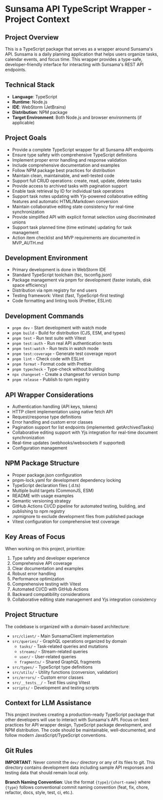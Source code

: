 # Sunsama API TypeScript Wrapper - Project Context

## Project Overview
This is a TypeScript package that serves as a wrapper around Sunsama's API. Sunsama is a daily planning application that helps users organize tasks, calendar events, and focus time. This wrapper provides a type-safe, developer-friendly interface for interacting with Sunsama's REST API endpoints.

## Technical Stack
- **Language**: TypeScript
- **Runtime**: Node.js
- **IDE**: WebStorm (JetBrains)
- **Distribution**: NPM package
- **Target Environment**: Both Node.js and browser environments (if applicable)

## Project Goals
- Provide a complete TypeScript wrapper for all Sunsama API endpoints
- Ensure type safety with comprehensive TypeScript definitions
- Implement proper error handling and response validation
- Include comprehensive documentation and examples
- Follow NPM package best practices for distribution
- Maintain clean, maintainable, and well-tested code
- Support full CRUD operations: create, read, update, delete tasks
- Provide access to archived tasks with pagination support
- Enable task retrieval by ID for individual task operations
- Support task notes updating with Yjs-powered collaborative editing features and automatic HTML/Markdown conversion
- Maintain collaborative editing state consistency for real-time synchronization
- Provide simplified API with explicit format selection using discriminated unions
- Support task planned time (time estimate) updating for task management
- Action item checklist and MVP requirements are documented in MVP_AUTH.md

## Development Environment
- Primary development is done in WebStorm IDE
- Standard TypeScript toolchain (tsc, tsconfig.json)
- Package management via pnpm for development (faster installs, disk space efficiency)
- Distribution via npm registry for end users
- Testing framework: Vitest (fast, TypeScript-first testing)
- Code formatting and linting tools (Prettier, ESLint)

## Development Commands
- `pnpm dev` - Start development with watch mode
- `pnpm build` - Build for distribution (CJS, ESM, and types)
- `pnpm test` - Run test suite with Vitest
- `pnpm test:auth` - Run real API authentication tests
- `pnpm test:watch` - Run tests in watch mode
- `pnpm test:coverage` - Generate test coverage report
- `pnpm lint` - Check code with ESLint
- `pnpm format` - Format code with Prettier
- `pnpm typecheck` - Type-check without building
- `npx changeset` - Create a changeset for version bump
- `pnpm release` - Publish to npm registry

## API Wrapper Considerations
- Authentication handling (API keys, tokens)
- HTTP client implementation using native fetch API
- Request/response type definitions
- Error handling and custom error classes
- Pagination support for list endpoints (implemented: getArchivedTasks)
- Collaborative editing support with Yjs integration for real-time document synchronization
- Real-time updates (webhooks/websockets if supported)
- Configuration management

## NPM Package Structure
- Proper package.json configuration
- pnpm-lock.yaml for development dependency locking
- TypeScript declaration files (.d.ts)
- Multiple build targets (CommonJS, ESM)
- README with usage examples
- Semantic versioning strategy
- GitHub Actions CI/CD pipeline for automated testing, building, and publishing to npm registry
- .npmignore to exclude development files from published package
- Vitest configuration for comprehensive test coverage

## Key Areas of Focus
When working on this project, prioritize:
1. Type safety and developer experience
2. Comprehensive API coverage
3. Clear documentation and examples
4. Robust error handling
5. Performance optimization
6. Comprehensive testing with Vitest
7. Automated CI/CD with GitHub Actions
8. Backward compatibility considerations
9. Collaborative editing state management and Yjs integration consistency

## Project Structure
The codebase is organized with a domain-based architecture:
- `src/client/` - Main SunsamaClient implementation
- `src/queries/` - GraphQL operations organized by domain
  - `tasks/` - Task-related queries and mutations
  - `streams/` - Stream-related queries
  - `user/` - User-related queries
  - `fragments/` - Shared GraphQL fragments
- `src/types/` - TypeScript type definitions
- `src/utils/` - Utility functions (conversion, validation)
- `src/errors/` - Custom error classes
- `src/__tests__/` - Test files using Vitest
- `scripts/` - Development and testing scripts

## Context for LLM Assistance
This project involves creating a production-ready TypeScript package that other developers will use to interact with Sunsama's API. Focus on best practices for API wrapper design, TypeScript package development, and NPM distribution. The code should be maintainable, well-documented, and follow modern JavaScript/TypeScript conventions.

## Git Rules

**IMPORTANT**: Never commit the `dev/` directory or any of its files to git. This directory contains development data including sample API responses and testing data that should remain local only.

**Branch Naming Convention**: Use the format `{type}/{short-name}` where `{type}` follows conventional commit naming convention (feat, fix, chore, refactor, docs, style, test, ci, etc.).